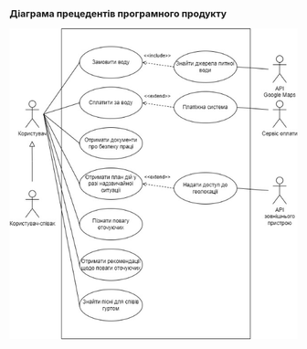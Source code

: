 ### Діаграма прецедентів програмного продукту

![](https://github.com/oleksandrblazhko/ai203-voyakovskij/blob/9bfdbb0ca16e3212ce0369fdca8599dfd9d0c6c0/1-SoftwareRequirements/1.3-SoftwareUserRequirements/1.3.3-UseCaseDiagram/UseCase.jpg)
